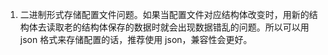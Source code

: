 1. 二进制形式存储配置文件问题。如果当配置文件对应结构体改变时，用新的结构体去读取老的结构体保存的数据时就会出现数据错乱的问题。所以可以用 json 格式来存储配置的话，推荐使用 json，兼容性会更好。